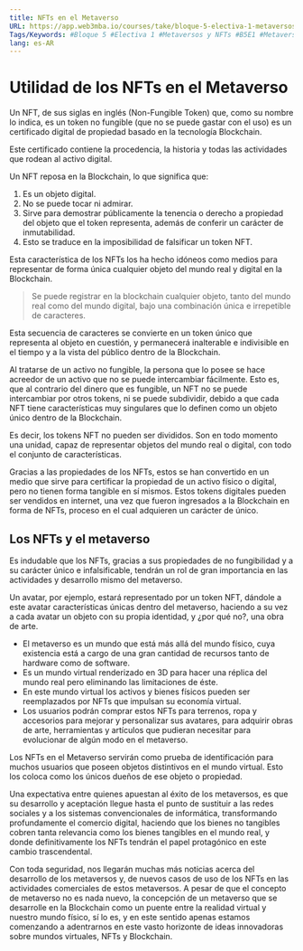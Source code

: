 ```yaml
---
title: NFTs en el Metaverso
URL: https://app.web3mba.io/courses/take/bloque-5-electiva-1-metaversos-y-nfts/texts/38909427-el1-04-nfts-en-el-metaverso
Tags/Keywords: #Bloque 5 #Electiva 1 #Metaversos y NFTs #B5E1 #Metaversos #NFTs #Utilidad de los NFTs en el Metaverso #NFTs en el Metaverso
lang: es-AR
---
```

# Utilidad de los NFTs en el Metaverso
Un NFT, de sus siglas en inglés (Non-Fungible Token) que, como su nombre lo indica, es un token no fungible (que no se puede gastar con el uso) es un certificado digital de propiedad basado en la tecnología Blockchain. 

Este certificado contiene la procedencia, la historia y todas las actividades que rodean al activo digital. 

Un NFT reposa en la Blockchain, lo que significa que: 
1. Es un objeto digital.
2. No se puede tocar ni admirar.
3. Sirve para demostrar públicamente la tenencia o derecho a propiedad del objeto que el token representa, además de conferir un carácter de inmutabilidad.
4. Esto se traduce en la imposibilidad de falsificar un token NFT.

Esta característica de los NFTs los ha hecho idóneos como medios para representar de forma única cualquier objeto del mundo real y digital en la Blockchain. 

> Se puede registrar en la blockchain cualquier objeto, tanto del mundo real como del mundo digital, bajo una combinación única e irrepetible de caracteres.

Esta secuencia de caracteres se convierte en un token único que representa al objeto en cuestión, y permanecerá inalterable e indivisible en el tiempo y a la vista del público dentro de la Blockchain. 

Al tratarse de un activo no fungible, la persona que lo posee se hace acreedor de un activo que no se puede intercambiar fácilmente. Esto es, que al contrario del dinero que es fungible, un NFT no se puede intercambiar por otros tokens, ni se puede subdividir, debido a que cada NFT tiene características muy singulares que lo definen como un objeto único dentro de la Blockchain.

Es decir, los tokens NFT no pueden ser divididos. Son en todo momento una unidad, capaz de representar objetos del mundo real o digital, con todo el conjunto de características.

Gracias a las propiedades de los NFTs, estos se han convertido en un medio que sirve para certificar la propiedad de un activo físico o digital, pero no tienen forma tangible en sí mismos. Estos tokens digitales pueden ser vendidos en internet, una vez que fueron ingresados a la Blockchain en forma de NFTs, proceso en el cual adquieren un carácter de único.

## Los NFTs y el metaverso
Es indudable que los NFTs, gracias a sus propiedades de no fungibilidad y a su carácter único e infalsificable, tendrán un rol de gran importancia en las actividades y desarrollo mismo del metaverso. 

Un avatar, por ejemplo, estará representado por un token NFT, dándole a este avatar características únicas dentro del metaverso, haciendo a su vez a cada avatar un objeto con su propia identidad, y ¿por qué no?, una obra de arte.

- El metaverso es un mundo que está más allá del mundo físico, cuya existencia está a cargo de una gran cantidad de recursos tanto de hardware como de software. 
- Es un mundo virtual renderizado en 3D para hacer una réplica del mundo real pero eliminando las limitaciones de éste. 
- En este mundo virtual los activos y bienes físicos pueden ser reemplazados por NFTs que impulsan su economía virtual. 
- Los usuarios podrán comprar estos NFTs para terrenos, ropa y accesorios para mejorar y personalizar sus avatares, para adquirir obras de arte, herramientas y artículos que pudieran necesitar para evolucionar de algún modo en el metaverso. 

Los NFTs en el Metaverso servirán como prueba de identificación para muchos usuarios que poseen objetos distintivos en el mundo virtual. Esto los coloca como los únicos dueños de ese objeto o propiedad.

Una expectativa entre quienes apuestan al éxito de los metaversos, es que su desarrollo y aceptación llegue hasta el punto de sustituir a las redes sociales y a los sistemas convencionales de informática, transformando profundamente el comercio digital, haciendo que los bienes no tangibles cobren tanta relevancia como los bienes tangibles en el mundo real, y donde definitivamente los NFTs tendrán el papel protagónico en este cambio trascendental.

Con toda seguridad, nos llegarán muchas más noticias acerca del desarrollo de los metaversos y, de nuevos casos de uso de los NFTs en las actividades comerciales de estos metaversos. A pesar de que el concepto de metaverso no es nada nuevo, la concepción de un metaverso que se desarrolle en la Blockchain como un puente entre la realidad virtual y nuestro mundo físico, sí lo es, y en este sentido apenas estamos comenzando a adentrarnos en este vasto horizonte de ideas innovadoras sobre mundos virtuales, NFTs y Blockchain.